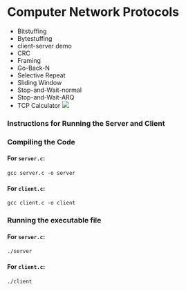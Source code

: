 # Computer Network Protocols
- Bitstuffing
- Bytestuffing
- client-server demo
- CRC
- Framing 
- Go-Back-N
- Selective Repeat
- Sliding Window
- Stop-and-Wait-normal
- Stop-and-Wait-ARQ
- TCP Calculator
![](https://miro.medium.com/v2/resize:fit:543/1*dw4cFoQ2OL2SjybxzU1DHA.jpeg)
### Instructions for Running the Server and Client

### Compiling the Code

#### For `server.c`:
```
gcc server.c -o server
```
#### For `client.c`:
```
gcc client.c -o client
```
### Running the executable file

#### For `server.c`:
```
./server
```
#### For `client.c`:
```
./client
```
